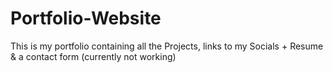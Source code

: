 # Portfolio-Website
This is my portfolio containing all the Projects, links to my Socials + Resume &amp; a contact form (currently not working)
